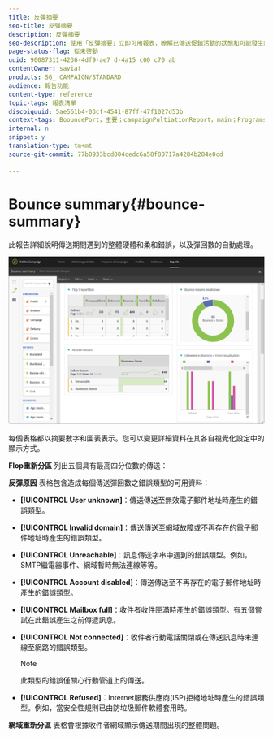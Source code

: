 ```yaml
---
title: 反彈摘要
seo-title: 反彈摘要
description: 反彈摘要
seo-description: 使用「反彈摘要」立即可用報表，瞭解已傳送促銷活動的狀態和可能發生的錯誤。
page-status-flag: 從未啓動
uuid: 90087311-4236-4df9-ae7 d-4a15 c00 c70 ab
contentOwner: saviat
products: SG_ CAMPAIGN/STANDARD
audience: 報告功能
content-type: reference
topic-tags: 報表清單
discoiquuid: 5ae561b4-03cf-4541-87ff-47f1027d53b
context-tags: BoouncePort，主要；campaignPultiationReport，main；ProgramstationReport，主要
internal: n
snippet: y
translation-type: tm+mt
source-git-commit: 77b0933bcd004cedc6a58f80717a4284b284e0cd

---
```



# Bounce summary{#bounce-summary}

此報告詳細說明傳送期間遇到的整體硬體和柔和錯誤，以及彈回數的自動處理。

![](assets/campaign_reports_bounces.png)

每個表格都以摘要數字和圖表表示。您可以變更詳細資料在其各自視覺化設定中的顯示方式。

**Flop重新分區** 列出五個具有最高四分位數的傳送：

**反彈原因** 表格包含造成每個傳送彈回數之錯誤類型的可用資料：

* **[!UICONTROL User unknown]**：傳送傳送至無效電子郵件地址時產生的錯誤類型。
* **[!UICONTROL Invalid domain]**：傳送傳送至網域故障或不再存在的電子郵件地址時產生的錯誤類型。
* **[!UICONTROL Unreachable]**：訊息傳送字串中遇到的錯誤類型。例如，SMTP繼電器事件、網域暫時無法連線等等。
* **[!UICONTROL Account disabled]**：傳送傳送至不再存在的電子郵件地址時產生的錯誤類型。
* **[!UICONTROL Mailbox full]**：收件者收件匣滿時產生的錯誤類型。有五個嘗試在此錯誤產生之前傳遞訊息。
* **[!UICONTROL Not connected]**：收件者行動電話關閉或在傳送訊息時未連線至網路的錯誤類型。

   >[!NOTE]
   >
   >此類型的錯誤僅關心行動管道上的傳送。

* **[!UICONTROL Refused]**：Internet服務供應商(ISP)拒絕地址時產生的錯誤類型。例如，當安全性規則已由防垃圾郵件軟體套用時。

**網域重新分區** 表格會根據收件者網域顯示傳送期間出現的整體問題。
